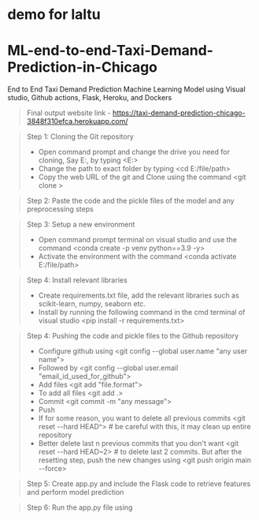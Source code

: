 # demo for laltu
# ML-end-to-end-Taxi-Demand-Prediction-in-Chicago
End to End Taxi Demand Prediction Machine Learning Model using Visual studio, Github actions, Flask, Heroku, and Dockers

> Final output website link - https://taxi-demand-prediction-chicago-3848f310efca.herokuapp.com/

> Step 1: Cloning the Git repository
>    - Open command prompt and change the drive you need for cloning, Say E:, by typing <E:>
>    - Change the path to exact folder by typing <cd E:/file/path>
>    - Copy the web URL of the git and Clone using the command <git clone <web url for cloning>> 

> Step 2: Paste the code and the pickle files of the model and any preprocessing steps

> Step 3: Setup a new environment
>   - Open command prompt terminal on visual studio and use the command <conda create -p venv python==3.9 -y>
>   - Activate the environment with the command <conda activate E:/file/path>

> Step 4: Install relevant libraries
>   - Create requirements.txt file, add the relevant libraries such as scikit-learn, numpy, seaborn etc.
>   - Install by running the following command in the cmd terminal of visual studio <pip install -r requirements.txt>

> Step 4: Pushing the code and pickle files to the Github repository
>   - Configure github using <git config --global user.name "any user name">
>   - Followed by <git config --global user.email "email_id_used_for_github">
>   - Add files <git add "file.format">
>   - To add all files <git add .>
>   - Commit <git commit -m "any message">
>   - Push <git push origin main>
>   - If for some reason, you want to delete all previous commits <git reset --hard HEAD^> # be careful with this, it may clean up entire repository
>   - Better delete last n previous commits that you don't want <git reset --hard HEAD~2> # to delete last 2 commits. But after the resetting step, push the new changes using <git push origin main --force>
>

> Step 5: Create app.py and include the Flask code to retrieve features and perform model prediction

> Step 6: Run the app.py file using <python app.py>


